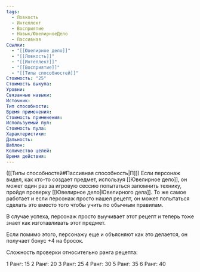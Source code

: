 ```yaml
---
tags:
  - Ловкость
  - Интеллект
  - Восприятие
  - Навык/ЮвелирноеДело
  - Пассивная
Ссылки:
  - "[[Ювелирное дело]]"
  - "[[Ловкость]]"
  - "[[Интеллект]]"
  - "[[Восприятие]]"
  - "[[Типы способностей]]"
Стоимость: "25"
Стоимость выкупа:
Уровни:
Связанные навыки:
Источник:
Тип способности:
Время применения:
Стоимость применения:
Используемый пул:
Стоимость пула:
Характеристики:
Дальность:
Шаблон:
Количество целей:
Время действия:
---
```

([[Типы способностей#Пассивная способность|П]]) Если персонаж видел, как кто-то создает предмет, используя [[Ювелирное дело]], он может один раз за игровую сессию попытаться запомнить технику, пройдя проверку [[Ювелирное дело|Ювелирного дела]]. То же самое работает и если персонаж просто нашел рецепт, он может попытаться сделать это вместо того чтобы учить по обычным правилам. 

В случае успеха, персонаж просто выучивает этот рецепт и теперь тоже знает как изготавливать этот предмет.

Если помимо этого, персонажу еще и объясняют как это делается, он получает бонус +4 на бросок. 

Сложность проверки относительно ранга рецепта:

1 Ранг: 15
2 Ранг: 20
3 Ранг: 25
4 Ранг: 30
5 Ранг: 35
6 Ранг: 40